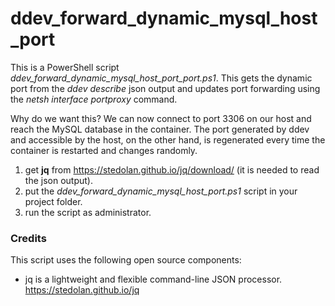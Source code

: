 # ddev_forward_dynamic_mysql_host_port
This is a PowerShell script _ddev_forward_dynamic_mysql_host_port_port.ps1_.
This gets the dynamic port from the _ddev describe_ json output and 
updates port forwarding using the _netsh interface portproxy_ command.

Why do we want this? We can now connect to port 3306 on our host and reach the MySQL database in the container.
The port generated by ddev and accessible by the host, on the other hand, is regenerated every time the container is restarted and changes randomly.

1. get **jq** from https://stedolan.github.io/jq/download/ (it is needed to read the json output).
2. put the _ddev_forward_dynamic_mysql_host_port.ps1_ script in your project folder.
3. run the script as administrator.

### Credits
This script uses the following open source components:
* jq is a lightweight and flexible command-line JSON processor. https://stedolan.github.io/jq
